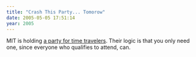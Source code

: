```yaml
---
title: "Crash This Party... Tomorow"
date: 2005-05-05 17:51:14
year: 2005
---
```

<p>MIT is holding <a href="http://web.mit.edu/adorai/timetraveler/">a party for time travelers</a>.  Their logic is that you only need one, since everyone who qualifies to attend, can.</p>
